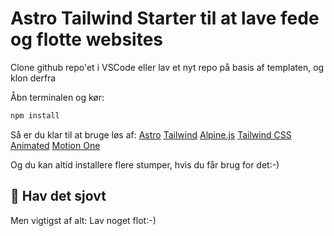 # Astro Tailwind Starter til at lave fede og flotte websites

Clone github repo'et i VSCode eller lav et nyt repo på basis af templaten, og klon derfra

Åbn terminalen og kør:

```sh
npm install
```

Så er du klar til at bruge løs af:
[Astro](https://astro.build/)
[Tailwind](https://tailwindcss.com/)
[Alpine.js](https://alpinejs.dev/)
[Tailwind CSS Animated](https://www.tailwindcss-animated.com/)
[Motion One](https://motion.dev/) 

Og du kan altid installere flere stumper, hvis du får brug for det:-)

## 🚀 Hav det sjovt

Men vigtigst af alt: Lav noget flot:-)

